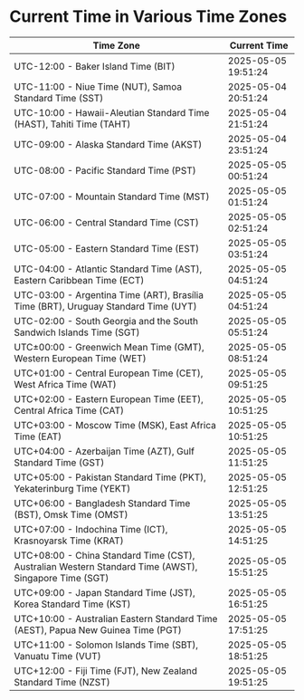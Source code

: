 # Current Time in Various Time Zones

| Time Zone | Current Time |
|-----------|--------------|
| UTC-12:00 - Baker Island Time (BIT) | 2025-05-05 19:51:24 |
| UTC-11:00 - Niue Time (NUT), Samoa Standard Time (SST) | 2025-05-04 20:51:24 |
| UTC-10:00 - Hawaii-Aleutian Standard Time (HAST), Tahiti Time (TAHT) | 2025-05-04 21:51:24 |
| UTC-09:00 - Alaska Standard Time (AKST) | 2025-05-04 23:51:24 |
| UTC-08:00 - Pacific Standard Time (PST) | 2025-05-05 00:51:24 |
| UTC-07:00 - Mountain Standard Time (MST) | 2025-05-05 01:51:24 |
| UTC-06:00 - Central Standard Time (CST) | 2025-05-05 02:51:24 |
| UTC-05:00 - Eastern Standard Time (EST) | 2025-05-05 03:51:24 |
| UTC-04:00 - Atlantic Standard Time (AST), Eastern Caribbean Time (ECT) | 2025-05-05 04:51:24 |
| UTC-03:00 - Argentina Time (ART), Brasília Time (BRT), Uruguay Standard Time (UYT) | 2025-05-05 04:51:24 |
| UTC-02:00 - South Georgia and the South Sandwich Islands Time (SGT) | 2025-05-05 05:51:24 |
| UTC±00:00 - Greenwich Mean Time (GMT), Western European Time (WET) | 2025-05-05 08:51:24 |
| UTC+01:00 - Central European Time (CET), West Africa Time (WAT) | 2025-05-05 09:51:25 |
| UTC+02:00 - Eastern European Time (EET), Central Africa Time (CAT) | 2025-05-05 10:51:25 |
| UTC+03:00 - Moscow Time (MSK), East Africa Time (EAT) | 2025-05-05 10:51:25 |
| UTC+04:00 - Azerbaijan Time (AZT), Gulf Standard Time (GST) | 2025-05-05 11:51:25 |
| UTC+05:00 - Pakistan Standard Time (PKT), Yekaterinburg Time (YEKT) | 2025-05-05 12:51:25 |
| UTC+06:00 - Bangladesh Standard Time (BST), Omsk Time (OMST) | 2025-05-05 13:51:25 |
| UTC+07:00 - Indochina Time (ICT), Krasnoyarsk Time (KRAT) | 2025-05-05 14:51:25 |
| UTC+08:00 - China Standard Time (CST), Australian Western Standard Time (AWST), Singapore Time (SGT) | 2025-05-05 15:51:25 |
| UTC+09:00 - Japan Standard Time (JST), Korea Standard Time (KST) | 2025-05-05 16:51:25 |
| UTC+10:00 - Australian Eastern Standard Time (AEST), Papua New Guinea Time (PGT) | 2025-05-05 17:51:25 |
| UTC+11:00 - Solomon Islands Time (SBT), Vanuatu Time (VUT) | 2025-05-05 18:51:25 |
| UTC+12:00 - Fiji Time (FJT), New Zealand Standard Time (NZST) | 2025-05-05 19:51:25 |
